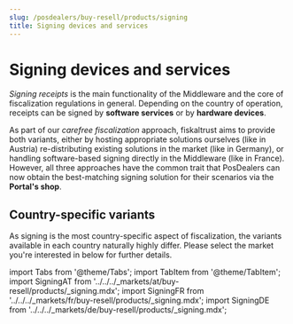 ```yaml
---
slug: /posdealers/buy-resell/products/signing
title: Signing devices and services
---
```


# Signing devices and services
_Signing receipts_ is the main functionality of the Middleware and the core of fiscalization regulations in general. Depending on the country of operation, receipts can be signed by **software services** or by **hardware devices**.

As part of our _carefree fiscalization_ approach, fiskaltrust aims to provide both variants, either by hosting appropriate solutions ourselves (like in Austria) re-distributing existing solutions in the market (like in Germany), or handling software-based signing directly in the Middleware (like in France). However, all three approaches have the common trait that PosDealers can now obtain the best-matching signing solution for their scenarios via the **Portal's shop**.

## Country-specific variants
As signing is the most country-specific aspect of fiscalization, the variants available in each country naturally highly differ. Please select the market you're interested in below for further details.

import Tabs from '@theme/Tabs';
import TabItem from '@theme/TabItem';
import SigningAT from '../../../_markets/at/buy-resell/products/_signing.mdx';
import SigningFR from '../../../_markets/fr/buy-resell/products/_signing.mdx';
import SigningDE from '../../../_markets/de/buy-resell/products/_signing.mdx';

<Tabs groupId="market">

  <TabItem value="AT" label="Austria">
    <SigningAT />
  </TabItem>

  <TabItem value="FR" label="France">
    <SigningFR />
  </TabItem>

  <TabItem value="DE" label="Germany">
    <SigningDE />
  </TabItem>

</Tabs>